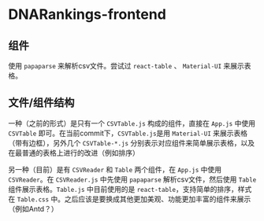 # DNARankings-frontend

## 组件
使用 `papaparse` 来解析csv文件。尝试过 `react-table` 、 `Material-UI` 来展示表格。

## 文件/组件结构
一种（之前的形式）是只有一个 `CSVTable.js` 构成的组件，直接在 `App.js` 中使用 `CSVTable` 即可。在当前commit下，`CSVTable.js`是用 `Material-UI` 来展示表格（带有边框），另外几个 `CSVTable-*.js` 分别表示对应组件来简单展示表格，以及在最普通的表格上进行的改进（例如排序）

另一种（目前）是有 `CSVReader` 和 `Table` 两个组件，在 `App.js` 中使用 `CSVReader`。在 `CSVReader.js` 中先使用 `papaparse` 解析csv文件，然后使用 `Table` 组件展示表格。`Table.js` 中目前使用的是 `react-table`，支持简单的排序，样式在 `Table.css` 中。之后应该是要换成其他更加美观、功能更加丰富的组件来展示（例如Antd？）